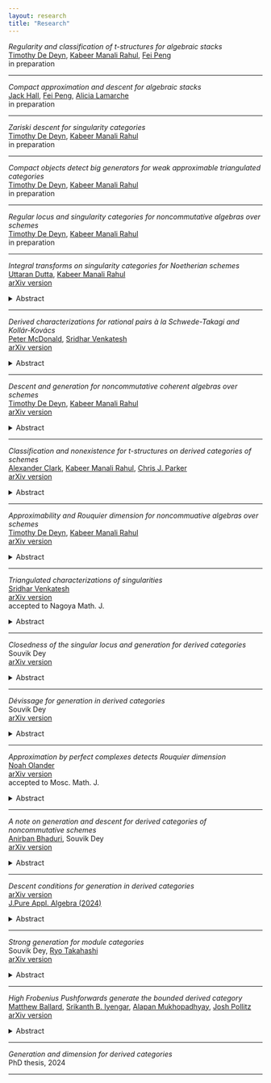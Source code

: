 ```yaml
---
layout: research
title: "Research"
---
```

*Regularity and classification of t-structures for algebraic stacks*  
[Timothy De Deyn](https://tdedeyn.github.io/), [Kabeer Manali Rahul](https://kabeermr.github.io/), [Fei Peng](https://algebraicgeometry.science.unimelb.edu.au/#tab171)  
in preparation   

---
*Compact approximation and descent for algebraic stacks*  
[Jack Hall](https://blogs.unimelb.edu.au/jack-hall/), [Fei Peng](https://algebraicgeometry.science.unimelb.edu.au/#tab171), [Alicia Lamarche](https://alicialamarche.com/about)  
in preparation  

---
*Zariski descent for singularity categories*     
[Timothy De Deyn](https://tdedeyn.github.io/), [Kabeer Manali Rahul](https://kabeermr.github.io/)      
in preparation    

___
*Compact objects detect big generators for weak approximable triangulated categories*   
[Timothy De Deyn](https://tdedeyn.github.io/), [Kabeer Manali Rahul](https://kabeermr.github.io/)   
in preparation     

___
*Regular locus and singularity categories for noncommutative algebras over schemes*   
[Timothy De Deyn](https://tdedeyn.github.io/), [Kabeer Manali Rahul](https://kabeermr.github.io/)  
in preparation   

___
*Integral transforms on singularity categories for Noetherian schemes*  
[Uttaran Dutta](https://sites.google.com/view/uttaran-dutta/home), [Kabeer Manali Rahul](https://kabeermr.github.io/)  
[arXiv version](https://arxiv.org/abs/2501.13834)  
<details>
 <summary> Abstract </summary>
  This work studies conditions for which integral transforms induce exact
functors on singularity categories between schemes that are proper over a
Noetherian base scheme. A complete characterization for this behavior is
provided, which extends earlier work of Ballard and Rizzardo. We leverage, as
an application of Neeman's approximable triangulated categories, a description
of the bounded derived category of coherent sheaves to reduce arguments to an
affine local setting.
</details>

___
*Derived characterizations for rational pairs à la Schwede-Takagi and Kollár-Kovács*   
[Peter McDonald](https://sites.google.com/view/petermcdonald/home), [Sridhar Venkatesh](https://sites.google.com/view/sridhar-venkatesh)  
[arXiv version](https://arxiv.org/abs/2501.02783)   
<details>
 <summary> Abstract </summary>
  This short note establishes derived characterizations for notions of rational pairs à la Schwede-Takagi and Kollár-Kovács. We use a concept of generation in triangulated categories, introduced by Bondal and Van den Bergh, to study these classes of singularities for pairs. One component of our work introduces rational pairs à la Kollár-Kovács for quasi-excellent schemes of characteristic zero, which gives a Kovács style splitting criterion and a Kovács-Schwede style cohomological vanishing result.
</details>

___
*Descent and generation for noncommutative coherent algebras over schemes*   
[Timothy De Deyn](https://tdedeyn.github.io/), [Kabeer Manali Rahul](https://kabeermr.github.io/)  
[arXiv version](https://arxiv.org/abs/2410.01785)  
<details>
 <summary>Abstract </summary>
  Our work investigates a form of descent, in the fppf and h topologies, for generation of triangulated categories obtained from noncommutative coherent algebras over schemes. In addition, also the behaviour of generation with respect to the derived pushforward of proper morphisms is studied. This allows us to exhibit many new examples where the associated bounded derived categories of coherent sheaves admit strong generators. We achieve our main results by combining Matthew's concept of descendability with Stevenson's tensor actions on triangulated categories, allowing us to generalize statements regarding generation into the noncommutative setting. In particular, we establish a noncommutative generalization of Aoki's result to Azumaya algebras over quasi-excellent schemes. Moreover, as a byproduct of the tensor action, we extend Olander's result on countable Rouquier dimension to the noncommutative setting for Azumaya algebras over derived splinters, and we extend a result of Ballard-Iyengar-Lank-Mukhopadhyay-Pollitz regarding strong generation for schemes of prime characteristic to the case of Azumaya algebras.
</details>

___
*Classification and nonexistence for t-structures on derived categories of schemes*   
[Alexander Clark](https://sites.google.com/site/alexanderpclarkmath/), [Kabeer Manali Rahul](https://kabeermr.github.io/), [Chris J. Parker](https://trr358.math.uni-bielefeld.de/people/view/756)  
[arXiv version](https://arxiv.org/abs/2404.08578)  
<details>
 <summary> Abstract </summary>
  This work establishes new results on the classification of t-structures for many subcategories of the derived category of quasi-coherent sheaves on a Noetherian scheme. Our work makes progress in two different directions. On one hand, we provide an improvement of a result of Takahashi on t-structures, generalising it to the case of the bounded derived category of coherent sheaves on a quasi-compact CM-excellent scheme of finite Krull dimension. On the other hand, via independent techniques, we prove a variation of a recent result of Neeman which resolved a conjecture of Antieau, Gepner, and Heller.
</details>

___
*Approximability and Rouquier dimension for noncommuative algebras over schemes*  
[Timothy De Deyn](https://tdedeyn.github.io/), [Kabeer Manali Rahul](https://kabeermr.github.io/)  
[arXiv version](https://arxiv.org/abs/2408.04561)  
<details>
 <summary> Abstract </summary>
  This work is concerned with approximability (à la Neeman) and Rouquier dimension for triangulated categories associated to noncommutative algebras over schemes. Amongst other things, we establish that the category of perfect complexes of a Noetherian quasi-coherent algebra over a separated Noetherian scheme is strongly generated if, and only if, there exists an affine open cover where the algebra has finite global dimension. As a consequence, we solve an open problem posed by Neeman. Further, as a first application, we study the existence of generators for Azumaya algebras.
</details>

___
*Triangulated characterizations of singularities*    
[Sridhar Venkatesh](https://sites.google.com/view/sridhar-venkatesh)    
[arXiv version](https://arxiv.org/abs/2405.04389)    
accepted to Nagoya Math. J.
<details>
 <summary> Abstract </summary>
   This work presents a range of triangulated characterizations for important classes of singularities such as derived splinters, rational singularities, and Du Bois singularities. An invariant called 'level' in a triangulated category can be used to measure the failure of a variety to have a prescribed singularity type. We provide explicit computations of this invariant for reduced Nagata schemes of Krull dimension one and for affine cones over smooth projective hypersurfaces. Furthermore, these computations are utilized to produce upper bounds for Rouquier dimension on the respective bounded derived categories.
</details>

___
*Closedness of the singular locus and generation for derived categories*       
Souvik Dey    
[arXiv version](https://arxiv.org/abs/2403.19564)   
<details>
 <summary> Abstract </summary>
   This work is concerned with a relationship regarding the closedness of the singular locus of a Noetherian scheme and existence of classical generators in its category of coherent sheaves, associated bounded derived category, and singularity category. Particularly, we extend an observation initially made by Iyengar and Takahashi in the affine context to the global setting. Furthermore, we furnish an example a Noetherian scheme whose bounded derived category admits a classical generator, yet not every finite scheme over it exhibits the same property.
</details>

___
*Dévissage for generation in derived categories*    
Souvik Dey    
[arXiv version](http://arxiv.org/abs/2401.13661)    
<details>
 <summary> Abstract </summary>
   This note is concerned with generation in the derived category of bounded complexes with coherent cohomology over a Noetherian scheme. We demonstrate a flavor of `dévissage' by identifying two explicit collections of structure sheaves for closed subschemes that classically generate the bounded derived category. Amongst the two, one consists of those supported on the singular locus of the scheme. Moreover, building from the work of Aoki, we show the essential image of the derived pushforward along a proper surjective morphism of Noetherian schemes strongly generates the targets bounded derived category.
</details>

___
*Approximation by perfect complexes detects Rouquier dimension*    
[Noah Olander](https://noaholander.github.io/)    
[arXiv version](https://arxiv.org/abs/2401.10146)    
accepted to Mosc. Math. J.    
<details>
 <summary> Abstract </summary>
   This work explores bounds on the Rouquier dimension in the bounded derived category of coherent sheaves on Noetherian schemes. By utilizing approximations, we exhibit that Rouquier dimension is inherently characterized by the number of cones required to build all perfect complexes. We use this to prove sharper bounds on Rouquier dimension of singular schemes. Firstly, we show Rouquier dimension doesn't go up along étale extensions and is invariant under étale covers of affine schemes admitting a dualizing complex. Secondly, we demonstrate that the Rouquier dimension of the bounded derived category for a curve, with a delta invariant of at most one at closed points, is no larger than two. Thirdly, we bound the Rouquier dimension for the bounded derived category of a (birational) derived splinter variety by that of a resolution of singularities. 
</details>

___
*A note on generation and descent for derived categories of noncommutative schemes*   
[Anirban Bhaduri](https://sc.edu/study/colleges_schools/artsandsciences/mathematics/our_people/directory/bhaduri_anirban.php), Souvik Dey  
[arXiv version](http://arxiv.org/abs/2312.02840)  
<details>
 <summary> Abstract </summary>
   This work demonstrates classical generation is preserved by the derived pushforward along the canonical morphism of a noncommutative scheme to its underlying scheme. There are intriguing examples illustrating this phenomenon, particularly from noncommutative resolutions, categorical resolutions, and homological projective duality. Additionally, we establish that the Krull dimension of a variety over a field is a lower bound for the Rouquier dimension of the bounded derived category associated with a noncommutative scheme on it. This is an extension of a classical result of Rouquier to the noncommutative context.
</details>

___
*Descent conditions for generation in derived categories*  
[arXiv version](https://arxiv.org/abs/2308.08080)   
[J.Pure Appl. Algebra (2024)](https://doi.org/10.1016/j.jpaa.2024.107671)   
<details>
 <summary> Abstract </summary>
   This work establishes a condition that determines when strong generation in the bounded derived category of a Noetherian J-2 scheme is preserved by the derived pushforward of a proper morphism. Consequently, we can produce upper bounds on the Rouquier dimension of the bounded derived category, and applications concerning affine varieties are studied. In the process, a necessary and sufficient constraint is observed for when a tensor-exact functor between rigidly compactly generated tensor triangulated categories preserves strong ⊕-generators.
</details>

___
*Strong generation for module categories*  
Souvik Dey, [Ryo Takahashi](https://www.math.nagoya-u.ac.jp/~takahashi/)  
[arXiv version](https://arxiv.org/abs/2307.13675)  
<details>
 <summary> Abstract </summary>
   This article investigates strong generation within the module category of a commutative Noetherian ring. We establish a criterion for such rings to possess strong generators within their module category, addressing a question raised by Iyengar and Takahashi. As a consequence, this not only demonstrates that any Noetherian quasi-excellent ring of finite Krull dimension satisfies this criterion, but applies to rings outside this class. Additionally, we identify explicit strong generators within the module category for rings of prime characteristic, and establish upper bounds on Rouquier dimension in terms of classical numerical invariants for modules.
</details>

___
*High Frobenius Pushforwards generate the bounded derived category*  
[Matthew Ballard](https://www.matthewrobertballard.com/), [Srikanth B. Iyengar](https://www.math.utah.edu/~iyengar/), [Alapan Mukhopadhyay](http://www-personal.umich.edu/~alapanm/), [Josh Pollitz](https://www.joshpollitz.com/)  
[arXiv version](https://arxiv.org/abs/2303.18085)  
<details>
 <summary> Abstract </summary>
   This work concerns generators for the bounded derived category of coherent sheaves over a noetherian scheme X of prime characteristic. The main result is that when the Frobenius map on X is finite, for any compact generator G of D(X) the Frobenius pushforward Fe∗G generates the bounded derived category whenever pe is larger than the codepth of X, an invariant that is a measure of the singularity of X. The conclusion holds for all positive integers e when X is locally complete intersection. The question of when one can take G=OX is also investigated. For smooth projective complete intersections it reduces to a question of generation of the Kuznetsov component. 
</details>

___
*Generation and dimension for derived categories*  
PhD thesis, 2024  

---
